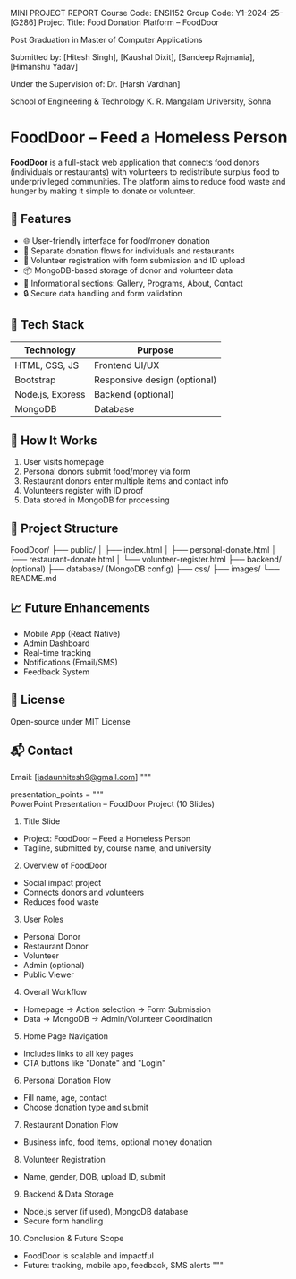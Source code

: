 
MINI PROJECT REPORT
Course Code: ENSI152
Group Code: Y1-2024-25-[G286]
Project Title: Food Donation Platform – FoodDoor

Post Graduation in
Master of Computer Applications

Submitted by:
[Hitesh Singh], [Kaushal Dixit], [Sandeep Rajmania],[Himanshu Yadav]

Under the Supervision of:
Dr. [Harsh Vardhan]

School of Engineering & Technology
K. R. Mangalam University, Sohna

   
# FoodDoor – Feed a Homeless Person

**FoodDoor** is a full-stack web application that connects food donors (individuals or restaurants) with volunteers to redistribute surplus food to underprivileged communities. The platform aims to reduce food waste and hunger by making it simple to donate or volunteer.

## 🧩 Features
- 🌐 User-friendly interface for food/money donation
- 🍛 Separate donation flows for individuals and restaurants
- 🙋 Volunteer registration with form submission and ID upload
- 📦 MongoDB-based storage of donor and volunteer data
- 📸 Informational sections: Gallery, Programs, About, Contact
- 🔒 Secure data handling and form validation

## 🔧 Tech Stack
| Technology       | Purpose                          |
|------------------|----------------------------------|
| HTML, CSS, JS    | Frontend UI/UX                  |
| Bootstrap        | Responsive design (optional)     |
| Node.js, Express | Backend (optional)               |
| MongoDB          | Database                         |

## 🚀 How It Works
1. User visits homepage
2. Personal donors submit food/money via form
3. Restaurant donors enter multiple items and contact info
4. Volunteers register with ID proof
5. Data stored in MongoDB for processing

## 📁 Project Structure
FoodDoor/
├── public/
│   ├── index.html
│   ├── personal-donate.html
│   ├── restaurant-donate.html
│   └── volunteer-register.html
├── backend/ (optional)
├── database/ (MongoDB config)
├── css/
├── images/
└── README.md

## 📈 Future Enhancements
- Mobile App (React Native)
- Admin Dashboard
- Real-time tracking
- Notifications (Email/SMS)
- Feedback System

## 📜 License
Open-source under MIT License

## 📬 Contact
Email: [jadaunhitesh9@gmail.com]
"""

presentation_points = """\
PowerPoint Presentation – FoodDoor Project (10 Slides)

1. Title Slide
- Project: FoodDoor – Feed a Homeless Person
- Tagline, submitted by, course name, and university

2. Overview of FoodDoor
- Social impact project
- Connects donors and volunteers
- Reduces food waste

3. User Roles
- Personal Donor
- Restaurant Donor
- Volunteer
- Admin (optional)
- Public Viewer

4. Overall Workflow
- Homepage → Action selection → Form Submission
- Data → MongoDB → Admin/Volunteer Coordination

5. Home Page Navigation
- Includes links to all key pages
- CTA buttons like "Donate" and "Login"

6. Personal Donation Flow
- Fill name, age, contact
- Choose donation type and submit

7. Restaurant Donation Flow
- Business info, food items, optional money donation

8. Volunteer Registration
- Name, gender, DOB, upload ID, submit

9. Backend & Data Storage
- Node.js server (if used), MongoDB database
- Secure form handling

10. Conclusion & Future Scope
- FoodDoor is scalable and impactful
- Future: tracking, mobile app, feedback, SMS alerts
"""



